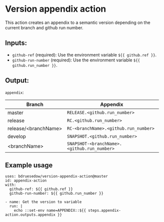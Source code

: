 # Version appendix action

This action creates an appendix to a semantic version depending on the current branch and github run number.



## Inputs:

* `github-ref` (required): Use the environment variable `${{ github.ref }}`.
* `github-run-number` (required): Use the environment variable `${{ github.run_number }}`.

## Output:

`appendix`:

| Branch | Appendix |
| ------ | -------- |
| master | `RELEASE.<github.run_number>` |
| release | `RC.<github.run_number>` |
| release/\<branchName> | `RC-<branchName>.<github.run_number>` |
| develop | `SNAPSHOT.<github.run_number>` |
| \<branchName> | `SNAPSHOT-<branchName>.<github.run_number>`


## Example usage

```
uses: bdruesedow/version-appendix-action@master
id: appendix-action
with:
  github-ref: ${{ github.ref }}
  github-run-number: ${{ github.run_number }}

- name: Get the version to variable
  run: |
    echo ::set-env name=APPENDIX::${{ steps.appendix-action.outputs.appendix }}
```
